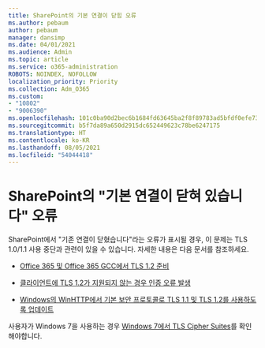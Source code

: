 ```yaml
---
title: SharePoint의 기본 연결이 닫힘 오류
ms.author: pebaum
author: pebaum
manager: dansimp
ms.date: 04/01/2021
ms.audience: Admin
ms.topic: article
ms.service: o365-administration
ROBOTS: NOINDEX, NOFOLLOW
localization_priority: Priority
ms.collection: Adm_O365
ms.custom:
- "10802"
- "9006390"
ms.openlocfilehash: 101c0ba90d2bec6b1684fd63645ba2f8f89783ad5bfdf0efe739d31dfd951f66
ms.sourcegitcommit: b5f7da89a650d2915dc652449623c78be6247175
ms.translationtype: HT
ms.contentlocale: ko-KR
ms.lasthandoff: 08/05/2021
ms.locfileid: "54044418"
---
```

# <a name="the-underlying-connection-was-closed-error-in-sharepoint"></a>SharePoint의 "기본 연결이 닫혀 있습니다" 오류

SharePoint에서 "기존 연결이 닫혔습니다"라는 오류가 표시될 경우, 이 문제는 TLS 1.0/1.1 사용 중단과 관련이 있을 수 있습니다. 자세한 내용은 다음 문서를 참조하세요.

- [Office 365 및 Office 365 GCC에서 TLS 1.2 준비](/microsoft-365/compliance/prepare-tls-1.2-in-office-365)

- [클라이언트에 TLS 1.2가 지원되지 않는 경우 인증 오류 발생](https://review.docs.microsoft.com/sharepoint/troubleshoot/administration/authentication-errors-tls12-support)

- [Windows의 WinHTTP에서 기본 보안 프로토콜로 TLS 1.1 및 TLS 1.2를 사용하도록 업데이트](https://support.microsoft.com/topic/update-to-enable-tls-1-1-and-tls-1-2-as-default-secure-protocols-in-winhttp-in-windows-c4bd73d2-31d7-761e-0178-11268bb10392)

사용자가 Windows 7을 사용하는 경우 [Windows 7에서 TLS Cipher Suites](/windows/win32/secauthn/tls-cipher-suites-in-windows-7)를 확인해야합니다.